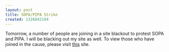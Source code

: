 ```yaml
---
layout: post
title: SOPA/PIPA Strike
created: 1326842104
---
```

Tomorrow, a number of people are joining in a site blackout to protest SOPA and PIPA. I will be blacking out my site as well. To view those who have joined in the cause, please visit <a href="http://sopastrike.com/" target="_blank">this</a> site.
